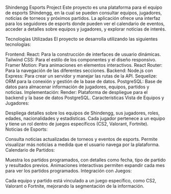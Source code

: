 Shindengg Esports Project
Este proyecto es una plataforma para el equipo de esports Shindengg, en la cual se pueden consultar equipos, jugadores, noticias de torneos y próximos partidos. La aplicación ofrece una interfaz para los seguidores de esports donde pueden ver el calendario de eventos, acceder a detalles sobre equipos y jugadores, y explorar noticias de interés.

Tecnologías Utilizadas
El proyecto se desarrolla utilizando las siguientes tecnologías:

Frontend:
React: Para la construcción de interfaces de usuario dinámicas.
Tailwind CSS: Para el estilo de los componentes y el diseño responsivo.
Framer Motion: Para animaciones en elementos interactivos.
React Router: Para la navegación de las diferentes secciones.
Backend:
Node.js con Express: Para crear un servidor y manejar las rutas de la API.
Sequelize: ORM para la conexión y gestión de la base de datos.
PostgreSQL: Base de datos para almacenar información de jugadores, equipos, partidos y noticias.
Implementación:
Render: Plataforma de despliegue para el backend y la base de datos PostgreSQL.
Características
Vista de Equipos y Jugadores:

Despliega detalles sobre los equipos de Shindengg, sus jugadores, roles, edades, nacionalidades y estadísticas.
Cada jugador pertenece a un equipo y tiene un rol dentro de juegos específicos (CS2, Valorant, Fortnite).
Noticias de Esports:

Consulta noticias actualizadas de torneos y eventos de esports.
Permite visualizar más noticias a medida que el usuario navega por la plataforma.
Calendario de Partidos:

Muestra los partidos programados, con detalles como fecha, tipo de partido y resultados previos.
Animaciones interactivas permiten expandir cada mes para ver los partidos programados.
Integración con Juegos:

Cada equipo y partido está vinculado a un juego específico, como CS2, Valorant o Fortnite, mejorando la segmentación de la información.
